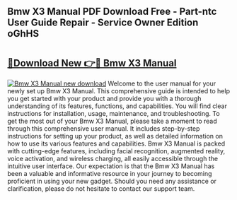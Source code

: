 ## Bmw X3 Manual PDF Download Free - Part-ntc User Guide Repair - Service Owner Edition oGhHS

# <h2><a href="http://bc27483.oget.top/?id=Bmw+X3+Manual">🔗Download New 👉🔴 Bmw X3 Manual</a></h2>

[![Bmw X3 Manual new download](https://i.imgur.com/5g1atiW.png)](http://bc27483.oget.top/?id=Bmw+X3+Manual)
Welcome to the user manual for your newly set up Bmw X3 Manual. This comprehensive guide is intended to help you get started with your product and provide you with a thorough understanding of its features, functions, and capabilities. You will find clear instructions for installation, usage, maintenance, and troubleshooting. To get the most out of your Bmw X3 Manual, please take a moment to read through this comprehensive user manual. It includes step-by-step instructions for setting up your product, as well as detailed information on how to use its various features and capabilities. Bmw X3 Manual is packed with cutting-edge features, including facial recognition, augmented reality, voice activation, and wireless charging, all easily accessible through the intuitive user interface. Our expectation is that the Bmw X3 Manual has been a valuable and informative resource in your journey to becoming proficient in using your new gadget. Should you need any assistance or clarification, please do not hesitate to contact our support team.
